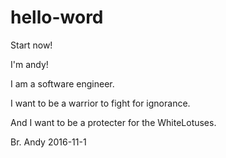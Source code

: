 # hello-word
Start now!

I'm andy! 

I am a software engineer.

I want to be a warrior to fight for ignorance.

And I want to be a protecter for the WhiteLotuses.

Br.
Andy
2016-11-1
